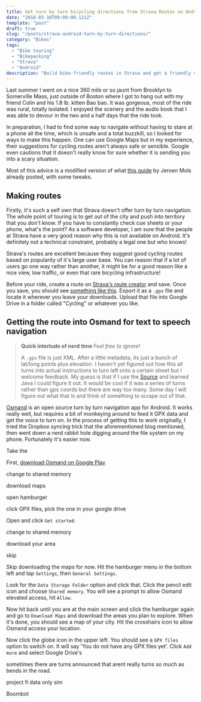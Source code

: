 ```yaml
---
title: Get turn by turn bicycling directions from Strava Routes on Android
date: "2018-03-10T09:00:00.121Z"
template: "post"
draft: true
slug: "/posts/strava-android-turn-by-turn-directions/"
category: "Bikes"
tags:
  - "Bike touring"
  - "Bikepacking"
  - "Strava"
  - "Android"
description: "Build bike-friendly routes in Strava and get a friendly voice to guide you through your adventure."
---
```


Last summer I went on a nice 360 mile or so jaunt from Brooklyn to Somerville Mass, just outside of Boston where I got to hang out with my friend Colin and his 1.8 lb. kitten Bao bao. It was gorgeous, most of the ride was rural, totally isolated. I enjoyed the scenery and the audio book that I was able to devour in the two and a half days that the ride took. 

In preparation, I had to find some way to navigate without having to stare at a phone all the time, which is unsafe and a total buzzkill, so I looked for ways to make this happen. One can use Google Maps but in my experience, their suggestions for cycling routes aren't always safe or sensible. Google even cautions that it doesn't really know for sure whether it is sending you into a scary situation.

Most of this advice is a modified version of what [this guide](https://jeroenmols.com/blog/2016/07/21/cyclinggps/) by Jeroen Mols already posted, with some tweaks. 

## Making routes

Firstly, it's such a self own that Strava doesn't offer turn by turn navigation. The whole point of touring is to get out of the city and push into territory that you don't know. If you have to constantly check cue sheets or your phone, what's the point? As a software developer, I am sure that the people at Strava have a very good reason why this is not available on Android. It's definitely not a technical constraint, probably a legal one but who knows!

Strava's routes are excellent because they suggest good cycling routes based on popularity of it's large user base. You can reason that if a lot of users go one way rather than another, it might be for a good reason like a nice view, low traffic, or even that rare bicycling infrastructure! 

Before your ride, create a route on [Strava's route creator](https://www.strava.com/routes/new) and save. Once you save, you should see [something like this](https://www.strava.com/routes/10894406). Export it as a `.gpx` file and locate it wherever you leave your downloads. Upload that file into Google Drive in a folder called "Cycling" or whatever you like.



## Getting the route into Osmand for text to speech navigation

> **Quick interlude of nerd time** _Feel free to ignore!_
>
> A `.gpx` file is just XML. After a little metadata, its just a bunch of lat/long points plus elevation. I haven't yet figured out how this all turns into actual instructions to turn left onto a certain street but I welcome feedback. My guess is that if I use the [Source](https://github.com/osmandapp/Osmand) and learned Java I could figure it out. It would be cool if it was a series of turns rather than gps coords but there are way too many. Some day I will figure out what that is and think of something to scrape out of that.

[Osmand](https://play.google.com/store/apps/details?id=net.osmand&hl=en) is an open source turn by turn navigation app for Android. It works really well, but requires a bit of monkeying around to feed it GPX data and get the voice to turn on. In the process of getting this to work originally, I tried the Dropbox syncing trick that the aforementioned blog mentioned, then went down a nerd rabbit hole digging around the file system on my phone. Fortunately it's easier now. 

Take the 



First, [download Osmand on Google Play](https://play.google.com/store/apps/details?id=net.osmand). 



change to shared memory

download maps

open hamburger

click GPX files, pick the one in your google drive



Open and click `Get started`. 

change to shared memory

download your area

skip


Skip downloading the maps for now. Hit the hamburger menu in the bottom left and tap `Settings`, then `General Settings`. 

Look for the `Data Storage Folder` option and click that. Click the pencil edit icon and choose `Shared memory`. You will see a prompt to allow Osmand elevated access, hit `Allow`.

Now hit back until you are at the main screen and click the hamburger again and go to `Download Maps` and download the areas you plan to explore. When it's done, you should see a map of your city. Hit the crosshairs icon to allow Osmand access your location.

Now click the globe icon in the upper left. You should see a `GPX files` option to switch on. It will say 'You do not have any GPX files yet'. Click `Add more` and select Google Drive's 

sometimes there are turns announced that arent really turns so much as bends in the road. 

project fi data only sim

Boombot





